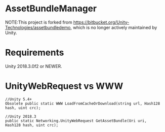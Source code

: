 # AssetBundleManager

NOTE:This project is forked from https://bitbucket.org/Unity-Technologies/assetbundledemo, which is no longer actively maintained by Unity.

# Requirements
Unity 2018.3.0f2 or NEWER.

# UnityWebRequest vs WWW

```
//Unity 5.4+
Obsolete public static WWW LoadFromCacheOrDownload(string url, Hash128 hash, uint crc);

//Unity 2018.3
public static Networking.UnityWebRequest GetAssetBundle(Uri uri, Hash128 hash, uint crc);
```
